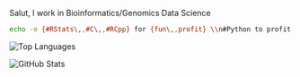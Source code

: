 Salut, I work in Bioinformatics/Genomics Data Science 

```bash
echo -e {#RStats\,,#C\,,#RCpp} for {fun\,,profit} \\n#Python to profit
```

![Top Languages](https://github-readme-stats.vercel.app/api/top-langs/?username=sounkou-bioinfo&hide=javascript,html,css,scss,tex,ts,php&langs_count=2&theme=transparent&layout=compact)

![GitHub Stats](https://github-readme-stats.vercel.app/api?username=sounkou-bionfo&show_icons=true&theme=transparent)

